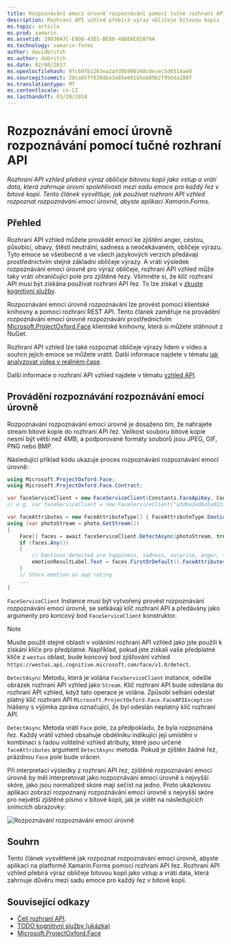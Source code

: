 ```yaml
---
title: Rozpoznávání emocí úrovně rozpoznávání pomocí tučné rozhraní API
description: Rozhraní API vzhled přebírá výraz obličeje bitovou kopii jako vstup a vrátí data, která zahrnuje úrovní spolehlivosti mezi sadu emoce pro každý řez v bitové kopii. Tento článek vysvětluje, jak používat rozhraní API vzhled rozpoznat rozpoznávání emocí úrovně, abyste aplikaci Xamarin.Forms.
ms.topic: article
ms.prod: xamarin
ms.assetid: 19D36A7C-E8D8-43D1-BE80-48DE6C02879A
ms.technology: xamarin-forms
author: davidbritch
ms.author: dabritch
ms.date: 02/08/2017
ms.openlocfilehash: 0fc69fb1283ea2afd95900348cdecec5d6514ae0
ms.sourcegitcommit: 20ca85ff638dbe3a85e601b5eb09b2f95bda2807
ms.translationtype: MT
ms.contentlocale: cs-CZ
ms.lasthandoff: 03/28/2018
---
```

# <a name="emotion-recognition-using-the-face-api"></a>Rozpoznávání emocí úrovně rozpoznávání pomocí tučné rozhraní API

_Rozhraní API vzhled přebírá výraz obličeje bitovou kopii jako vstup a vrátí data, která zahrnuje úrovní spolehlivosti mezi sadu emoce pro každý řez v bitové kopii. Tento článek vysvětluje, jak používat rozhraní API vzhled rozpoznat rozpoznávání emocí úrovně, abyste aplikaci Xamarin.Forms._

## <a name="overview"></a>Přehled

Rozhraní API vzhled můžete provádět emocí ke zjištění anger, cestou, působící, obavy, štěstí neutrální, sadness a neočekávaném, obličeje výrazu. Tyto emoce se všeobecně a ve všech jazykových verzích předávají prostřednictvím stejné základní obličeje výrazy. A vrátí výsledek rozpoznávání emocí úrovně pro výraz obličeje, rozhraní API vzhled může taky vrátí ohraničující pole pro zjištěné řezy. Všimněte si, že klíč rozhraní API musí být získána používat rozhraní API řez. To lze získat v [zkuste kognitivní služby](https://azure.microsoft.com/try/cognitive-services/?api=face-api).

Rozpoznávání emocí úrovně rozpoznávání lze provést pomocí klientské knihovny a pomocí rozhraní REST API. Tento článek zaměřuje na provádění rozpoznávání emocí úrovně rozpoznávání prostřednictvím [Microsoft.ProjectOxford.Face](https://www.nuget.org/packages/Microsoft.ProjectOxford.Face/) klientské knihovny, která si můžete stáhnout z NuGet.

Rozhraní API vzhled lze také rozpoznat obličeje výrazy lidem v video a souhrn jejich emoce se můžete vrátit. Další informace najdete v tématu [jak analyzovat videa v reálném čase](/azure/cognitive-services/face/face-api-how-to-topics/howtoanalyzevideo_face/).

Další informace o rozhraní API vzhled najdete v tématu [vzhled API](/azure/cognitive-services/face/overview/).

## <a name="performing-emotion-recognition"></a>Provádění rozpoznávání rozpoznávání emocí úrovně

Rozpoznávání rozpoznávání emocí úrovně je dosaženo tím, že nahrajete stream bitové kopie do rozhraní API řez. Velikost souboru bitové kopie nesmí být větší než 4MB, a podporované formáty souborů jsou JPEG, GIF, PNG nebo BMP.

Následující příklad kódu ukazuje proces rozpoznávání rozpoznávání emocí úrovně:

```csharp
using Microsoft.ProjectOxford.Face;
using Microsoft.ProjectOxford.Face.Contract;

var faceServiceClient = new FaceServiceClient(Constants.FaceApiKey, Constants.FaceEndpoint);
// e.g. var faceServiceClient = new FaceServiceClient("a3dbe2ed6a5a9231bb66f9a964d64a12", "https://westus.api.cognitive.microsoft.com/face/v1.0/detect");

var faceAttributes = new FaceAttributeType[] { FaceAttributeType.Emotion };
using (var photoStream = photo.GetStream())
{
    Face[] faces = await faceServiceClient.DetectAsync(photoStream, true, false, faceAttributes);
    if (faces.Any())
    {
        // Emotions detected are happiness, sadness, surprise, anger, fear, contempt, disgust, or neutral.
        emotionResultLabel.Text = faces.FirstOrDefault().FaceAttributes.Emotion.ToRankedList().FirstOrDefault().Key;
    }
    // Store emotion as app rating
    ...
}
```

`FaceServiceClient` Instance musí být vytvořený provést rozpoznávání rozpoznávání emocí úrovně, se setkávají klíč rozhraní API a předávány jako argumenty pro koncový bod `FaceServiceClient` konstruktor.

> [!NOTE]
> Musíte použít stejné oblasti v voláními rozhraní API vzhled jako jste použili k získání klíče pro předplatné. Například, pokud jste získali vaše předplatné klíče z `westus` oblast, bude koncový bod zjišťování vzhled `https://westus.api.cognitive.microsoft.com/face/v1.0/detect`.

`DetectAsync` Metodu, která je volána `FaceServiceClient` instance, odešle obrázek rozhraní API vzhled jako `Stream`. Klíč rozhraní API bude odeslána do rozhraní API vzhled, když tato operace je volána. Způsobí selhání odeslat platný klíč rozhraní API `Microsoft.ProjectOxford.Face.FaceAPIException` hlášeny s výjimka zpráva označující, že byl odeslán neplatný klíč rozhraní API.

`DetectAsync` Metoda vrátí `Face` pole, za předpokladu, že byla rozpoznána řez. Každý vrátil vzhled obsahuje obdélníku indikující její umístění v kombinaci s řadou volitelné vzhled atributy, které jsou určené `faceAttributes` argument `DetectAsync` metoda. Pokud je zjištěn žádné řez, prázdnou `Face` pole bude vrácen.

Při interpretaci výsledky z rozhraní API řez, zjištěné rozpoznávání emocí úrovně by měl interpretovat jako rozpoznávání emocí úrovně s nejvyšší skóre, jako jsou normalized skóre mají sečíst na jedno. Proto ukázkovou aplikaci zobrazí rozpoznaný rozpoznávání emocí úrovně s nejvyšší skóre pro největší zjištěné písmo v bitové kopii, jak je vidět na následujících snímcích obrazovky:

![](emotion-recognition-images/emotion-recognition.png "Rozpoznávání rozpoznávání emocí úrovně")

## <a name="summary"></a>Souhrn

Tento článek vysvětlené jak rozpoznat rozpoznávání emocí úrovně, abyste aplikaci na platformě Xamarin.Forms pomocí rozhraní API řez. Rozhraní API vzhled přebírá výraz obličeje bitovou kopii jako vstup a vrátí data, která zahrnuje důvěru mezi sadu emoce pro každý řez v bitové kopii.

## <a name="related-links"></a>Související odkazy

- [Čelí rozhraní API](/azure/cognitive-services/face/overview/).
- [TODO kognitivní služby (ukázka)](https://developer.xamarin.com/samples/xamarin-forms/WebServices/TodoCognitiveServices/)
- [Microsoft.ProjectOxford.Face](https://www.nuget.org/packages/Microsoft.ProjectOxford.Face/)
